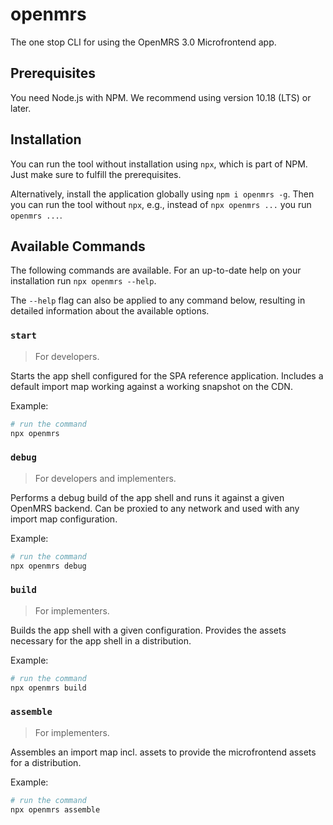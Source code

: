 # openmrs

The one stop CLI for using the OpenMRS 3.0 Microfrontend app.

## Prerequisites

You need Node.js with NPM. We recommend using version 10.18 (LTS) or later.

## Installation

You can run the tool without installation using `npx`, which is part of NPM. Just make sure to fulfill the prerequisites.

Alternatively, install the application globally using `npm i openmrs -g`. Then you can run the tool without `npx`, e.g., instead of `npx openmrs ...` you run `openmrs ...`.

## Available Commands

The following commands are available. For an up-to-date help on your installation run `npx openmrs --help`.

The `--help` flag can also be applied to any command below, resulting in detailed information about the available options.

### `start`

> For developers.

Starts the app shell configured for the SPA reference application. Includes a default import map working against a working snapshot on the CDN.

Example:

```sh
# run the command
npx openmrs
```

### `debug`

> For developers and implementers.

Performs a debug build of the app shell and runs it against a given OpenMRS backend. Can be proxied to any network and used with any import map configuration.

Example:

```sh
# run the command
npx openmrs debug
```

### `build`

> For implementers.

Builds the app shell with a given configuration. Provides the assets necessary for the app shell in a distribution.

Example:

```sh
# run the command
npx openmrs build
```

### `assemble`

> For implementers.

Assembles an import map incl. assets to provide the microfrontend assets for a distribution.

Example:

```sh
# run the command
npx openmrs assemble
```

